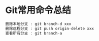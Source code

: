 # Git常用命令总结

```java 
删除本地分支 : git branch-d xxx
删除远程分支 : git push origin-delete xxx
查看所有分支 : git branch-a
```

